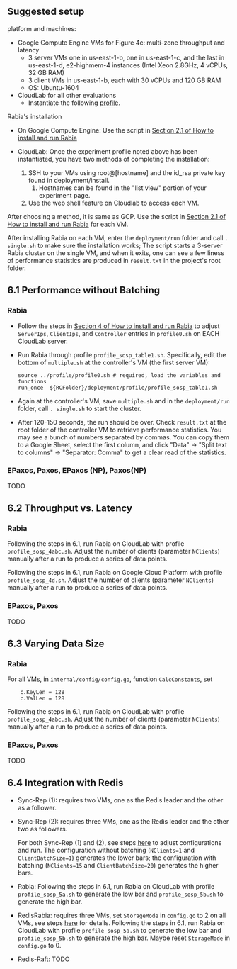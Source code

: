 ## Suggested setup

platform and machines: 

- Google Compute Engine VMs for Figure 4c: multi-zone throughput and latency
    - 3 server VMs one in us-east-1-b, one in us-east-1-c, and the last in us-east-1-d,
      e2-highmem-4 instances (Intel Xeon 2.8GHz, 4 vCPUs, 32 GB RAM)
    - 3 client VMs in us-east-1-b, each with 30 vCPUs and 120 GB RAM
    - OS: Ubuntu-1604
- CloudLab for all other evaluations
    - Instantiate the following [profile](https://www.cloudlab.us/show-profile.php?uuid=1af34047-fb02-11eb-84f8-e4434b2381fc).

Rabia's installation
- On Google Compute Engine: Use the script in [Section 2.1 of How to install and run Rabia](run-rabia.md#21-on-a-cluster-of-newly-instantiated-vms)
    
- CloudLab: Once the experiment profile noted above has been instantiated, you have two methods of completing the installation:
  1. SSH to your VMs using root@[hostname] and the id_rsa private key found in deployment/install. 
      1. Hostnames can be found in the "list view" portion of your experiment page.
  2. Use the web shell feature on Cloudlab to access each VM.
     
After choosing a method, it is same as GCP. Use the script in [Section 2.1 of How to install and run Rabia](run-rabia.md#21-on-a-cluster-of-newly-instantiated-vms) for each VM.

After installing Rabia on each VM, enter the `deployment/run` folder and 
call `. single.sh` to make sure the installation works; The script starts
a 3-server Rabia cluster on the single VM, and when it exits, one can see
a few liness of performance statistics are produced in `result.txt` in the
project's root folder.


## 6.1 Performance without Batching

### Rabia

- Follow the steps in [Section 4 of How to install and run Rabia](run-rabia.md#4-run-and-benchmark-rabia-on-a-cluster-of-vms)
to adjust `ServerIps`, `ClientIps`, and `Controller` entries in `profile0.sh` on EACH CloudLab server. 

- Run Rabia through profile `profile_sosp_table1.sh`. Specifically, edit the bottom of `multiple.sh` at the controller's
  VM (the first server VM):
      
      source ../profile/profile0.sh # required, load the variables and functions
      run_once  ${RCFolder}/deployment/profile/profile_sosp_table1.sh

- Again at the controller's VM, save `multiple.sh` and in the `deployment/run` folder, call `. single.sh`  to start the cluster.

- After 120-150 seconds, the run should be over. Check `result.txt` at the root folder of the controller VM to retrieve performance statistics.
  You may see a bunch of numbers separated by commas. You can copy them to a Google Sheet, select the first column, and 
  click "Data" -> "Split text to columns" -> "Separator: Comma" to get a clear read of the statistics.

### EPaxos, Paxos, EPaxos (NP), Paxos(NP)

TODO

## 6.2 Throughput vs. Latency

### Rabia

Following the steps in 6.1, run Rabia on CloudLab with profile `profile_sosp_4abc.sh`. 
Adjust the number of clients (parameter `NClients`) manually after a run to produce a series of data points.

Following the steps in 6.1, run Rabia on Google Cloud Platform with profile `profile_sosp_4d.sh`.
Adjust the number of clients (parameter `NClients`) manually after a run to produce a series of data points.

### EPaxos, Paxos

TODO


## 6.3 Varying Data Size

### Rabia

For all VMs, in `internal/config/config.go`, function `CalcConstants`, set 

    	c.KeyLen = 128
    	c.ValLen = 128

Following the steps in 6.1, run Rabia on CloudLab with profile `profile_sosp_4abc.sh`.
Adjust the number of clients (parameter `NClients`) manually after a run to produce a series of data points.
  

### EPaxos, Paxos

TODO

## 6.4 Integration with Redis

- Sync-Rep (1): requires two VMs, one as the Redis leader and the other as a follower.

- Sync-Rep (2): requires three VMs, one as the Redis leader and the other two as followers.

  For both Sync-Rep (1) and (2), see steps [here](run-redis-sync-rep.md) to adjust configurations and run. The configuration without batching (`NClients=1` and `ClientBatchSize=1`) generates the lower bars; the configuration with batching (`NClients=15` and `ClientBatchSize=20`) generates the higher bars.

- Rabia: Following the steps in 6.1, run Rabia on CloudLab with profile `profile_sosp_5a.sh` to generate the low bar and
  `profile_sosp_5b.sh` to generate the high bar.
  
- RedisRabia: requires three VMs, set `StorageMode` in `config.go` to 2 on all VMs, see steps [here](run-rabia.md#5-run-rabia-redis) for details.
  Following the steps in 6.1, run Rabia on CloudLab with profile `profile_sosp_5a.sh` to generate the low bar and
  `profile_sosp_5b.sh` to generate the high bar. Maybe reset `StorageMode` in `config.go` to 0.

- Redis-Raft: TODO